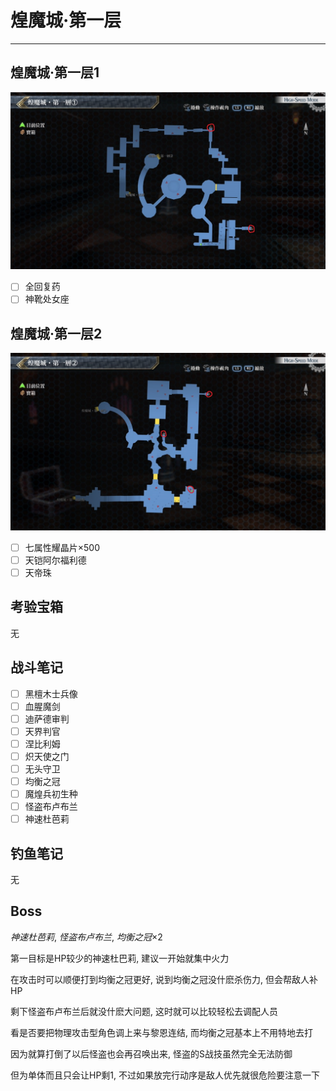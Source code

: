# 煌魔城·第一层

---

## 煌魔城·第一层1

![煌魔城·第一层1](../images/map_煌魔城·第一层1.jpg)

- [ ]  全回复药
- [ ]  神靴处女座

## 煌魔城·第一层2

![煌魔城·第一层2](../images/map_煌魔城·第一层2.jpg)

- [ ]  七属性耀晶片×500
- [ ]  天铠阿尔福利德
- [ ]  天帝珠

## 考验宝箱

无

## 战斗笔记

- [ ] 黑檀木士兵像
- [ ] 血腥魔剑
- [ ] 迪萨德审判
- [ ] 天界判官
- [ ] 涅比利姆
- [ ] 炽天使之门
- [ ] 无头守卫
- [ ] 均衡之冠
- [ ] 魔煌兵初生种
- [ ] 怪盗布卢布兰
- [ ] 神速杜芭莉

## 钓鱼笔记

无

## Boss

*神速杜芭莉*, *怪盗布卢布兰*, *均衡之冠*×2

第一目标是HP较少的神速杜巴莉, 建议一开始就集中火力

在攻击时可以顺便打到均衡之冠更好, 说到均衡之冠没什麽杀伤力, 但会帮敌人补HP

剩下怪盗布卢布兰后就没什麽大问题, 这时就可以比较轻松去调配人员

看是否要把物理攻击型角色调上来与黎恩连结, 而均衡之冠基本上不用特地去打

因为就算打倒了以后怪盗也会再召唤出来, 怪盗的S战技虽然完全无法防御

但为单体而且只会让HP剩1, 不过如果放完行动序是敌人优先就很危险要注意一下